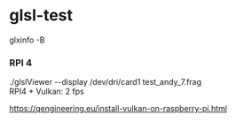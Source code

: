 # glsl-test

glxinfo -B

### RPI 4

./glslViewer --display /dev/dri/card1 test_andy_7.frag  
RPI4 + Vulkan: 2 fps

https://qengineering.eu/install-vulkan-on-raspberry-pi.html
